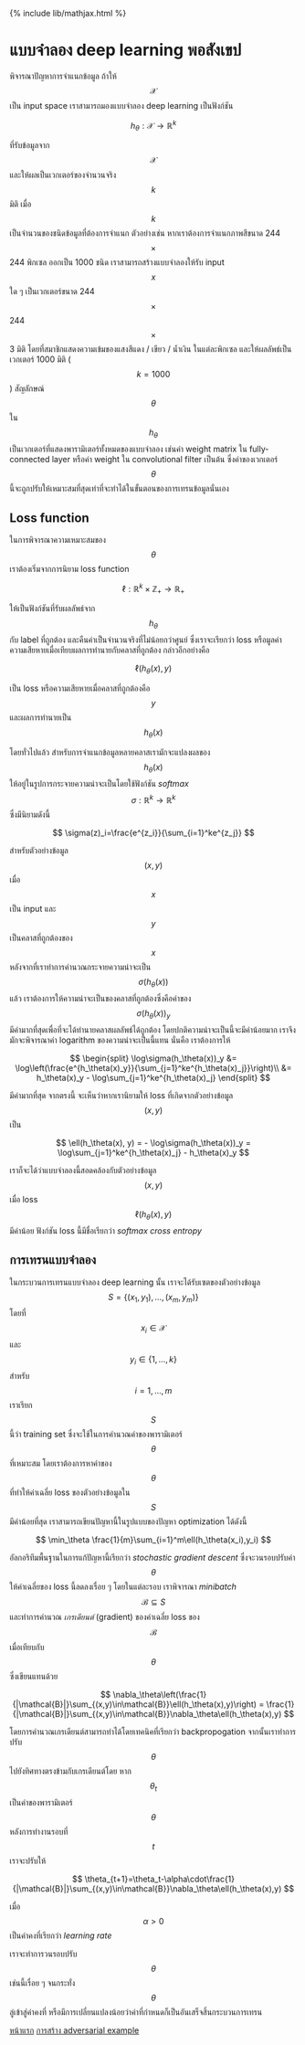 {% include lib/mathjax.html %}
# แบบจำลอง deep learning พอสังเขป

พิจารณาปัญหาการจำแนกข้อมูล ถ้าให้ $$\mathcal{X}$$ เป็น input space เราสามารถมองแบบจำลอง deep learning เป็นฟังก์ชัน 

$$
h_\theta : \mathcal{X}\rightarrow \mathbb{R}^k
$$ 

ที่รับข้อมูลจาก $$\mathcal{X}$$ และให้ผลเป็นเวกเตอร์ของจำนวนจริง $$k$$ มิติ เมื่อ $$k$$ เป็นจำนวนของชนิดข้อมูลที่ต้องการจำแนก ตัวอย่างเช่น หากเราต้องการจำแนกภาพสีขนาด 244$$\times$$244 พิกเซล ออกเป็น 1000 ชนิด เราสามารถสร้างแบบจำลองให้รับ input $$x$$ ใด ๆ เป็นเวกเตอร์ขนาด 244$$\times$$244$$\times$$3 มิติ โดยที่สมาชิกแสดงความเข้มของแสงสีแดง / เขียว / น้ำเงิน ในแต่ละพิกเซล และให้ผลลัพธ์เป็นเวกเตอร์ 1000 มิติ ($$k=1000$$) สัญลักษณ์ $$\theta$$ ใน $$h_\theta$$ เป็นเวกเตอร์ที่แสดงพารามิเตอร์ทั้งหมดของแบบจำลอง เช่นค่า weight matrix ใน fully-connected layer หรือค่า weight ใน convolutional filter เป็นต้น ซึ่งค่าของเวกเตอร์ $$\theta$$ นี้จะถูกปรับให้เหมาะสมที่สุดเท่าที่จะทำได้ในขั้นตอนของการเทรนข้อมูลนั่นเอง

## Loss function
ในการพิจารณาความเหมาะสมของ $$\theta$$ เราต้องเริ่มจากการนิยาม loss function 

$$
\ell: \mathbb{R}^k\times \mathbb{Z}_+\rightarrow \mathbb{R}_+
$$ 

ให้เป็นฟังก์ชันที่รับผลลัพธ์จาก $$h_\theta$$ กับ label ที่ถูกต้อง และคืนค่าเป็นจำนวนจริงที่ไม่น้อยกว่าศูนย์ ซึ่งเราจะเรียกว่า loss หรือมูลค่าความเสียหายเมื่อเทียบผลการทำนายกับคลาสที่ถูกต้อง กล่าวอีกอย่างคือ 

$$
\ell(h_\theta(x), y)
$$ 

เป็น loss หรือความเสียหายเมื่อคลาสที่ถูกต้องคือ $$y$$ และผลการทำนายเป็น $$h_\theta(x)$$

โดยทั่วไปแล้ว สำหรับการจำแนกข้อมูลหลายคลาสเรามักจะแปลงผลของ $$h_\theta(x)$$ ให้อยู่ในรูปการกระจายความน่าจะเป็นโดยใช้ฟังก์ชัน _softmax_ $$\sigma: \mathbb{R}^k\rightarrow\mathbb{R}^k$$ ซึ่งมีนิยามดังนี้

$$
\sigma(z)_i=\frac{e^{z_i}}{\sum_{i=1}^ke^{z_j}}
$$

สำหรับตัวอย่างข้อมูล $$(x, y)$$ เมื่อ $$x$$ เป็น input และ $$y$$ เป็นคลาสที่ถูกต้องของ $$x$$ 
หลังจากที่เราทำการคำนวณกระจายความน่าจะเป็น $$\sigma(h_\theta(x))$$ แล้ว เราต้องการให้ความน่าจะเป็นของคลาสที่ถูกต้องซึ่งคือค่าของ $$\sigma(h_\theta(x))_y$$ มีค่ามากที่สุดเพื่อที่จะได้ทำนายคลาสผลลัพธ์ได้ถูกต้อง 
โดยปกติความน่าจะเป็นนี้จะมีค่าน้อยมาก เราจึงมักจะพิจารณาค่า logarithm ของความน่าจะเป็นนี้แทน นั่นคือ เราต้องการให้

$$
\begin{split}
\log\sigma(h_\theta(x))_y &= \log\left(\frac{e^{h_\theta(x)_y}}{\sum_{j=1}^ke^{h_\theta(x)_j}}\right)\\
&= h_\theta(x)_y - \log\sum_{j=1}^ke^{h_\theta(x)_j}
\end{split}
$$

มีค่ามากที่สุด
จากตรงนี้ จะเห็นว่าหากเรานิยามให้ loss ที่เกิดจากตัวอย่างข้อมูล $$(x, y)$$ เป็น

$$
\ell(h_\theta(x), y) = - \log\sigma(h_\theta(x))_y  = \log\sum_{j=1}^ke^{h_\theta(x)_j} - h_\theta(x)_y
$$ 

เราก็จะได้ว่าแบบจำลองนี้สอดคล้องกับตัวอย่างข้อมูล $$(x, y)$$ เมื่อ loss $$\ell(h_\theta(x), y)$$ มีค่าน้อย ฟังก์ชัน loss นี้มีชื่อเรียกว่า _softmax cross entropy_

## การเทรนแบบจำลอง

ในกระบวนการเทรนแบบจำลอง deep learning นั้น เราจะได้รับเซตของตัวอย่างข้อมูล $$S=\{(x_1, y_1),\dots,(x_m,y_m)\}$$ โดยที่ $$x_i\in \mathcal{X}$$ และ $$y_i\in\{1,\dots,k\}$$ สำหรับ $$i=1,\dots, m$$ เราเรียก $$S$$ นี้ว่า training set ซึ่งจะใช้ในการคำนวณค่าของพารามิเตอร์ $$\theta$$ ที่เหมาะสม โดยเราต้องการหาค่าของ $$\theta$$ ที่ทำให้ค่าเฉลี่ย loss ของตัวอย่างข้อมูลใน $$S$$ มีค่าน้อยที่สุด เราสามารถเขียนปัญหานี้ในรูปแบบของปัญหา optimization ได้ดังนี้

$$
\min_\theta \frac{1}{m}\sum_{i=1}^m\ell(h_\theta(x_i),y_i)
$$

อัลกอริทึมพื้นฐานในการแก้ปัญหานี้เรียกว่า _stochastic gradient descent_ ซึ่งจะวนรอบปรับค่า $$\theta$$ ให้ค่าเฉลี่ยของ loss นี้ลดลงเรื่อย ๆ โดยในแต่ละรอบ เราพิจารณา _minibatch_ $$\mathcal{B}\subseteq S$$ และทำการคำนวณ _เกรเดียนต์_ (gradient) ของค่าเฉลี่ย loss ของ $$\mathcal{B}$$ เมื่อเทียบกับ $$\theta$$ ซึ่งเขียนแทนด้วย 

$$
\nabla_\theta\left(\frac{1}{|\mathcal{B}|}\sum_{(x,y)\in\mathcal{B}}\ell(h_\theta(x),y)\right) 
= \frac{1}{|\mathcal{B}|}\sum_{(x,y)\in\mathcal{B}}\nabla_\theta\ell(h_\theta(x),y)
$$

โดยการคำนวณเกรเดียนต์สามารถทำได้โดยเทคนิคที่เรียกว่า backpropogation จากนั้นเราทำการปรับ $$\theta$$ ไปยังทิศทางตรงข้ามกับเกรเดียนต์โดย หาก $$\theta_t$$ เป็นค่าของพารามิเตอร์ $$\theta$$ หลังการทำงานรอบที่ $$t$$ เราจะปรับให้

$$
\theta_{t+1}=\theta_t-\alpha\cdot\frac{1}{|\mathcal{B}|}\sum_{(x,y)\in\mathcal{B}}\nabla_\theta\ell(h_\theta(x),y)
$$

เมื่อ $$\alpha>0$$ เป็นค่าคงที่เรียกว่า _learning rate_ 

เราจะทำการวนรอบปรับ $$\theta$$ เช่นนี้เรื่อย ๆ จนกระทั่ง $$\theta$$ ลู่เข้าสู่ค่าคงที่ หรือมีการเปลี่ยนแปลงน้อยว่าค่าที่กำหนดก็เป็นอันเสร็จสิ้นกระบวนการเทรน


[หน้าแรก](https://vacharapat.github.io/Adversarial-Machine-Learning/) [การสร้าง adversarial example](https://vacharapat.github.io/Adversarial-Machine-Learning/docs/02)

